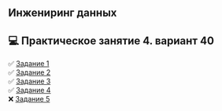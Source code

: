 ## Инжениринг данных 
## :computer: Практическое занятие 4. вариант 40 
 
:white_check_mark: [Задание 1](P1.py)  
:white_check_mark: [Задание 2](P2.py)  
:white_check_mark: [Задание 3](P3.py)  
:white_check_mark: [Задание 4](P4.py)  
:x: [Задание 5](P5.py)  
